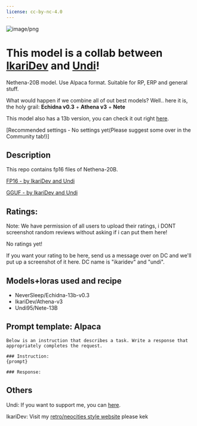 ```yaml
---
license: cc-by-nc-4.0
---
```


![image/png](https://cdn-uploads.huggingface.co/production/uploads/630dfb008df86f1e5becadc3/NNs9LlIWuupi4KPLmTFtP.png)

# This model is a collab between [IkariDev](https://huggingface.co/IkariDev) and [Undi](https://huggingface.co/Undi95)!

Nethena-20B model. Use Alpaca format. Suitable for RP, ERP and general stuff.

What would happen if we combine all of out best models? Well.. here it is, the holy grail: **Echidna v0.3** + **Athena v3** + **Nete**

This model also has a 13b version, you can check it out right [here](https://huggingface.co/NeverSleep/Nethena-13B).

[Recommended settings - No settings yet(Please suggest some over in the Community tab!)]

<!-- description start -->
## Description

<!-- [Recommended settings - contributed by localfultonextractor](https://files.catbox.moe/ue0tja.json) -->

This repo contains fp16 files of Nethena-20B.

[FP16 - by IkariDev and Undi](https://huggingface.co/NeverSleep/Nethena-20B)

<!-- [GGUF - By TheBloke](https://huggingface.co/TheBloke/Athena-v4-GGUF)-->

<!-- [GPTQ - By TheBloke](https://huggingface.co/TheBloke/Athena-v4-GPTQ)-->

<!--[exl2[8bpw-8h] - by AzureBlack](https://huggingface.co/AzureBlack/Echidna-20B-v0.3-8bpw-8h-exl2)-->

<!-- [AWQ - By TheBloke](https://huggingface.co/TheBloke/Athena-v4-AWQ)-->

<!-- [fp16 - by IkariDev+Undi95](https://huggingface.co/IkariDev/Athena-v4)-->

[GGUF - by IkariDev and Undi](https://huggingface.co/NeverSleep/Nethena-20B-GGUF)
<!-- [OLD(GGUF - by IkariDev+Undi95)](https://huggingface.co/IkariDev/Athena-v4-GGUF)-->

## Ratings:

Note: We have permission of all users to upload their ratings, i DONT screenshot random reviews without asking if i can put them here!

No ratings yet!

If you want your rating to be here, send us a message over on DC and we'll put up a screenshot of it here. DC name is "ikaridev" and "undi".

<!-- description end -->
<!-- description start -->
## Models+loras used and recipe

- NeverSleep/Echidna-13b-v0.3
- IkariDev/Athena-v3
- Undi95/Nete-13B
<!-- description end -->
<!-- prompt-template start -->
## Prompt template: Alpaca

```
Below is an instruction that describes a task. Write a response that appropriately completes the request.

### Instruction:
{prompt}

### Response:

```
## Others

Undi: If you want to support me, you can [here](https://ko-fi.com/undiai).

IkariDev: Visit my [retro/neocities style website](https://ikaridevgit.github.io/) please kek
